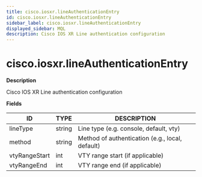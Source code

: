 ```yaml
---
title: cisco.iosxr.lineAuthenticationEntry
id: cisco.iosxr.lineAuthenticationEntry
sidebar_label: cisco.iosxr.lineAuthenticationEntry
displayed_sidebar: MQL
description: Cisco IOS XR Line authentication configuration
---
```


# cisco.iosxr.lineAuthenticationEntry

**Description**

Cisco IOS XR Line authentication configuration

**Fields**

| ID            | TYPE   | DESCRIPTION                                     |
| ------------- | ------ | ----------------------------------------------- |
| lineType      | string | Line type (e.g. console, default, vty)          |
| method        | string | Method of authentication (e.g., local, default) |
| vtyRangeStart | int    | VTY range start (if applicable)                 |
| vtyRangeEnd   | int    | VTY range end (if applicable)                   |
